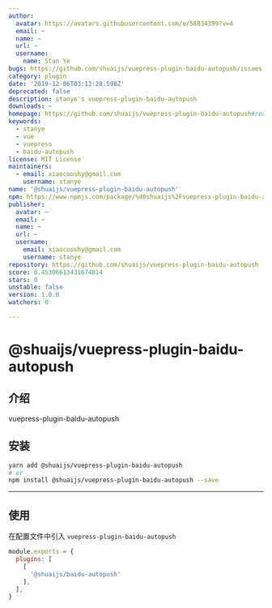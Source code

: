 ```yaml
---
author:
  avatar: https://avatars.githubusercontent.com/u/58034399?v=4
  email: ~
  name: ~
  url: ~
  username:
    name: Stan Ye
bugs: https://github.com/shuaijs/vuepress-plugin-baidu-autopush/issues
category: plugin
date: '2019-12-06T03:13:28.598Z'
deprecated: false
description: stanye's vuepress-plugin-baidu-autopush
downloads: ~
homepage: https://github.com/shuaijs/vuepress-plugin-baidu-autopush#readme
keywords:
  - stanye
  - vue
  - vuepress
  - baidu-autopush
license: MIT License
maintainers:
  - email: xiaocooshy@gmail.com
    username: stanye
name: '@shuaijs/vuepress-plugin-baidu-autopush'
npm: https://www.npmjs.com/package/%40shuaijs%2Fvuepress-plugin-baidu-autopush
publisher:
  avatar: ~
  email: ~
  name: ~
  url: ~
  username:
    email: xiaocooshy@gmail.com
    username: stanye
repository: https://github.com/shuaijs/vuepress-plugin-baidu-autopush
score: 0.45306613431674814
stars: 0
unstable: false
version: 1.0.0
watchers: 0

---
```


# @shuaijs/vuepress-plugin-baidu-autopush

## 介绍

vuepress-plugin-baidu-autopush

## 安装

```bash
yarn add @shuaijs/vuepress-plugin-baidu-autopush
# or
npm install @shuaijs/vuepress-plugin-baidu-autopush --save
```

------------

## 使用

在配置文件中引入 `vuepress-plugin-baidu-autopush`

```javascript
module.exports = {
  plugins: [
    [
      '@shuaijs/baidu-autopush'
    ],
  ],
}
```
